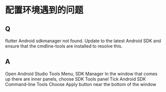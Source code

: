 # 配置环境遇到的问题

  ## Q
flutter Android sdkmanager not found. Update to the latest Android SDK and ensure that the cmdline-tools are installed to resolve this.

 ## A
Open Android Studio
Tools Menu, SDK Manager
In the window that comes up there are inner panels, choose SDK Tools panel
Tick Android SDK Command-line Tools
Choose Apply button near the bottom of the window